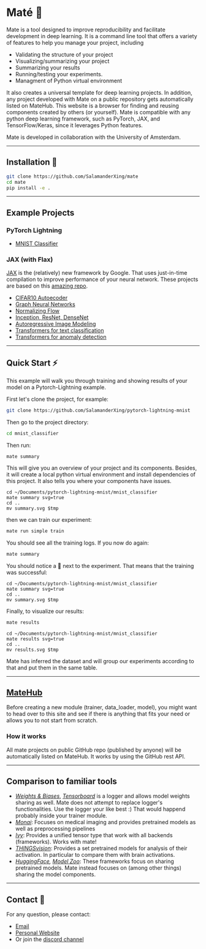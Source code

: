 # Maté 🧉

Mate is a tool designed to improve reproducibility and facilitate development in deep learning. It is a command line tool that offers a variety of features to help you manage your project, including

- Validating the structure of your project
- Visualizing/summarizing your project
- Summarizing your results
- Running/testing your experiments.
- Managment of Python virtual environment


It also creates a universal template for deep learning projects.
In addition, any project developed with Mate on a public repository gets automatically listed on MateHub. This website is a browser for finding and reusing components created by others (or yourself).
Mate is compatible with any python deep learning framework, such as PyTorch, JAX, and TensorFlow/Keras, since it leverages Python features.


Mate is developed in collaboration with the University of Amsterdam.

---

## Installation 🔌

```bash
git clone https://github.com/SalamanderXing/mate
cd mate
pip install -e .
```

---

## Example Projects


### PyTorch Lightning

- [MNIST Classifier](https://github.com/SalamanderXing/pytorch-lightning-mnist)

### JAX (with Flax)
[JAX](https://github.com/google/jax) is the (relatively) new framework by Google. That uses just-in-time compilation to improve performance of your neural network.
These projects are based on this [amazing repo](https://github.com/phlippe/uvadlc_notebooks/tree/master/docs/tutorial_notebooks/JAX).

- [CIFAR10 Autoecoder](https://github.com/SalamanderXing/jax-ae)
- [Graph Neural Networks](https://github.com/SalamanderXing/jax-gnn)
- [Normalizing Flow](https://github.com/SalamanderXing/jax-normalizing-flow)
- [Inception, ResNet, DenseNet](https://github.com/SalamanderXing/jax-inception-resnet-densenet)
- [Autoregressive Image Modeling](https://github.com/SalamanderXing/jax-autoregressive-image-modeling)
- [Transformers for text classification](https://github.com/SalamanderXing/jax-transformers)
- [Transformers for anomaly detection](https://github.com/SalamanderXing/jax-anomaly-detection)

---

## Quick Start ⚡
This example will walk you through training and showing results of your model on a Pytorch-Lightning example.

First let's clone the project, for example: 
```bash
git clone https://github.com/SalamanderXing/pytorch-lightning-mnist
```
Then go to the project directory:
```bash
cd mnist_classifier
```
Then run:
```
mate summary
```
This will give you an overview of your project and its components. Besides, it will create a local python virtual environment and install dependencies of this project. It also tells you where your components have issues.

```exec
cd ~/Documents/pytorch-lightning-mnist/mnist_classifier
mate summary svg=true
cd ..
mv summary.svg $tmp
```

then we can train our experiment:

```bash
mate run simple train
```

You should see all the training logs.
If you now do again:
```bash
mate summary
```
You should notice a 💪 next to the experiment. That means that the training was successful:
```exec
cd ~/Documents/pytorch-lightning-mnist/mnist_classifier
mate summary svg=true
cd ..
mv summary.svg $tmp
```


Finally, to visualize our results:

```bash
mate results
```

```exec
cd ~/Documents/pytorch-lightning-mnist/mnist_classifier
mate results svg=true
cd ..
mv results.svg $tmp
```

Mate has inferred the dataset and will group our experiments according to that and put them in the same table.

---

## [MateHub](https://salamanderxing.github.io/matehub/)

Before creating a new module (trainer, data_loader, model), you might want to head over to this site and see if there is anything that fits your need or allows you to not start from scratch.

### How it works

All mate projects on public GitHub repo (published by anyone) will be automatically listed on MateHub. It works by using the GitHub rest API.

---

## Comparison to familiar tools

- *[Weights & Biases](https://wandb.ai/site)*, *[Tensorboard](https://www.tensorflow.org/tensorboard)*  is a logger and allows model weights sharing as well. Mate does not attempt to replace logger's functionalities. Use the logger your like best :) That would happend probably inside your trainer module. 
- *[Monai](https://github.com/Project-MONAI/MONAI)*: Focuses on medical imaging and provides pretrained models as well as preprocessing pipelines
- *[Ivy](https://github.com/unifyai/ivy)*: Provides a unified tensor type that work with all backends (frameworks). Works with mate!
- *[THINGSvision](https://github.com/ViCCo-Group/thingsvision)*: Provides a set pretrained models for analysis of their activation. In particular to compare them with brain activations.
- *[HuggingFace](https://huggingface.co/), [Model Zoo](https://modelzoo.co/)*: These frameworks focus on sharing pretrained models. Mate instead focuses on (among other things) sharing the model components.

---

## Contact 🤝 

For any question, please contact:

- [Email](mailto:g.zani@uva.nl)
- [Personal Website](https://salamanderxing.github.io/)
- Or join the [discord channel](https://discord.gg/HyNgjBAQZR)
